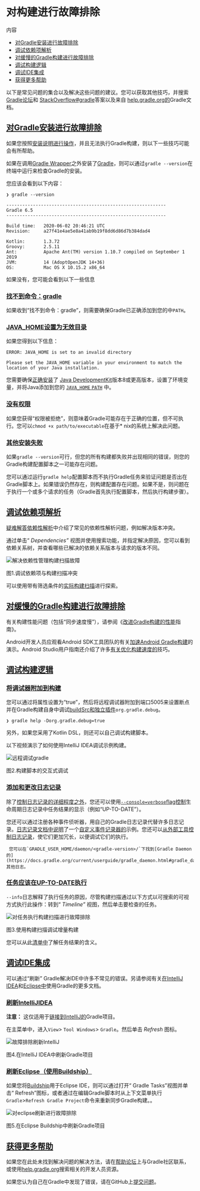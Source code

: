 # 对构建进行故障排除

内容

  * [对Gradle安装进行故障排除](#%E5%AF%B9Gradle%E5%AE%89%E8%A3%85%E8%BF%9B%E8%A1%8C%E6%95%85%E9%9A%9C%E6%8E%92%E9%99%A4)
  * [调试依赖项解析](#%E8%B0%83%E8%AF%95%E4%BE%9D%E8%B5%96%E9%A1%B9%E8%A7%A3%E6%9E%90)
  * [对缓慢的Gradle构建进行故障排除](#%E5%AF%B9%E7%BC%93%E6%85%A2%E7%9A%84Gradle%E6%9E%84%E5%BB%BA%E8%BF%9B%E8%A1%8C%E6%95%85%E9%9A%9C%E6%8E%92%E9%99%A4)
  * [调试构建逻辑](#%E8%B0%83%E8%AF%95%E6%9E%84%E5%BB%BA%E9%80%BB%E8%BE%91)
  * [调试IDE集成](#%E8%B0%83%E8%AF%95IDE%E9%9B%86%E6%88%90)
  * [获得更多帮助](#%E8%8E%B7%E5%BE%97%E6%9B%B4%E5%A4%9A%E5%B8%AE%E5%8A%A9)

以下是常见问题的集合以及解决这些问题的建议。您可以获取其他技巧，并搜索[Gradle论坛](https://discuss.gradle.org/c/help-discuss)和
[StackOverflow#gradle](https://stackoverflow.com/questions/tagged/gradle)答案以及来自
[help.gradle.org的](https://help.gradle.org/)Gradle文档。

## [对Gradle安装进行故障排除](#%E5%AF%B9Gradle%E5%AE%89%E8%A3%85%E8%BF%9B%E8%A1%8C%E6%95%85%E9%9A%9C%E6%8E%92%E9%99%A4)

如果您按照[安装说明进行操作](https://docs.gradle.org/current/userguide/installation.html#installation)，并且无法执行Gradle构建，则以下一些技巧可能会有所帮助。

如果在调用[Gradle Wrapper](https://docs.gradle.org/current/userguide/gradle_wrapper.html#gradle_wrapper)之外安装了[Gradle](https://docs.gradle.org/current/userguide/gradle_wrapper.html#gradle_wrapper)，则可以通过`gradle --version`在终端中运行来检查Gradle的安装。

您应该会看到以下内容：

    
    
    ❯ gradle --version
    
    ------------------------------------------------------------
    Gradle 6.5
    ------------------------------------------------------------
    
    Build time:   2020-06-02 20:46:21 UTC
    Revision:     a27f41e4ae5e8a41ab9b19f8dd6d86d7b384dad4
    
    Kotlin:       1.3.72
    Groovy:       2.5.11
    Ant:          Apache Ant(TM) version 1.10.7 compiled on September 1 2019
    JVM:          14 (AdoptOpenJDK 14+36)
    OS:           Mac OS X 10.15.2 x86_64

如果没有，您可能会看到以下一些信息

### [找不到命令：gradle](#%E6%89%BE%E4%B8%8D%E5%88%B0%E5%91%BD%E4%BB%A4%EF%BC%9Agradle)

如果收到“找不到命令：gradle”，则需要确保Gradle已正确添加到您的中`PATH`。

### [JAVA_HOME设置为无效目录](#JAVA_HOME%E8%AE%BE%E7%BD%AE%E4%B8%BA%E6%97%A0%E6%95%88%E7%9B%AE%E5%BD%95)

如果您得到以下信息：
    
    ERROR: JAVA_HOME is set to an invalid directory
    
    Please set the JAVA_HOME variable in your environment to match the location of your Java installation.

您需要确保[正确安装](https://www.java.com/en/download/help/index_installing.xml)了
[Java DevelopmentKit](https://jdk.java.net/)版本8或更高版本，设置了环境变量，并将Java添加到您的
[`JAVA_HOME` `PATH`](https://www.java.com/en/download/help/path.xml) 中。


### [没有权限](#%E6%B2%A1%E6%9C%89%E6%9D%83%E9%99%90)

如果您获得“权限被拒绝”，则意味着Gradle可能存在于正确的位置，但不可执行。您可以`chmod +x path/to/executable`在基于*
nix的系统上解决此问题。

### [其他安装失败](#%E5%85%B6%E4%BB%96%E5%AE%89%E8%A3%85%E5%A4%B1%E8%B4%A5)

如果`gradle --version`可行，但您的所有构建都失败并出现相同的错误，则您的Gradle构建配置脚本之一可能存在问题。

您可以通过运行`gradle help`配置脚本而不执行Gradle任务来验证问题是否出在Gradle脚本上。如果错误仍然存​​在，则构建配置存在问题。如果不是，则问题在于执行一个或多个请求的任务（Gradle首先执行配置脚本，然后执行构建步骤）。

## [调试依赖项解析](#%E8%B0%83%E8%AF%95%E4%BE%9D%E8%B5%96%E9%A1%B9%E8%A7%A3%E6%9E%90)

[疑难解答依赖性解析](https://docs.gradle.org/current/userguide/viewing_debugging_dependencies.html)中介绍了常见的依赖性解析问题，例如解决版本冲突。

通过单击“ _Dependencies”_ 视图并使用搜索功能，并指定解决原因，您可以看到依赖关系树，并查看哪些已解决的依赖关系版本与请求的版本不同。

![解决依赖性管理构建扫描故障](img/troubleshooting-dependency-management-build-scan.png)

图1.调试依赖项与构建扫描冲突

可以使用带有筛选条件的[实际构建扫描](https://scans.gradle.com/s/sample/troubleshooting-userguide/dependencies?expandAll&filters=WzFd&toggled=W1swXSxbMF0sWzAsMF0sWzAsMV1d)进行探索。

## [对缓慢的Gradle构建进行故障排除](#%E5%AF%B9%E7%BC%93%E6%85%A2%E7%9A%84Gradle%E6%9E%84%E5%BB%BA%E8%BF%9B%E8%A1%8C%E6%95%85%E9%9A%9C%E6%8E%92%E9%99%A4)

有关构建性能问题（包括“同步速度慢”），请参阅《[改进Gradle构建的性能](https://guides.gradle.org/performance/)指南》。

Android开发人员应观看Android SDK工具团队的有关[加速Android Gradle构建](https://youtu.be/7ll-rkLCtyk)的演示。Android
Studio用户指南还介绍了许多[有关优化构建速度的](https://developer.android.com/studio/build/optimize-your-build.html)技巧。

## [调试构建逻辑](#%E8%B0%83%E8%AF%95%E6%9E%84%E5%BB%BA%E9%80%BB%E8%BE%91)

### [将调试器附加到构建](#%E5%B0%86%E8%B0%83%E8%AF%95%E5%99%A8%E9%99%84%E5%8A%A0%E5%88%B0%E6%9E%84%E5%BB%BA)

您可以通过将属性设置为“true”，然后将远程调试器附加到端口5005来设置断点并在Gradle构建自身中调试[buildSrc和独立插件](https://docs.gradle.org/current/userguide/custom_plugins.html#sec:packaging_a_plugin)`org.gradle.debug`。

    ❯ gradle help -Dorg.gradle.debug=true

另外，如果您采用了Kotlin DSL，则还可以自己调试构建脚本。

以下视频演示了如何使用IntelliJ IDEA调试示例构建。

![远程调试gradle](img/remote-debug-gradle.gif)

图2.构建脚本的交互式调试

### [添加和更改日志记录](#%E6%B7%BB%E5%8A%A0%E5%92%8C%E6%9B%B4%E6%94%B9%E6%97%A5%E5%BF%97%E8%AE%B0%E5%BD%95)

除了[控制日志记录的详细程度之外](https://docs.gradle.org/current/userguide/command_line_interface.html#sec:command_line_logging)，您还可以使用[`--console=verbose`flag控制](https://docs.gradle.org/current/userguide/command_line_interface.html#sec:command_line_customizing_log_format)生命周期日志记录中任务结果的显示（例如“UP-TO-DATE”）。

您还可以通过注册各种事件侦听器，用自己的Gradle日志记录代替许多日志记录。[日志记录文档中说明](https://docs.gradle.org/current/userguide/logging.html#sec:changing_what_gradle_logs)了一个[自定义事件记录器的](https://docs.gradle.org/current/userguide/logging.html#sec:changing_what_gradle_logs)示例。您还可以[从外部工具控制日志记录](https://docs.gradle.org/current/userguide/logging.html#sec:external_tools)，使它们更加冗长，以便调试它们的执行。

     您可以在`GRADLE_USER_HOME/daemon/<gradle-version>/`下找到[Gradle Daemon的](https://docs.gradle.org/current/userguide/gradle_daemon.html#gradle_daemon)其他日志。  
  
  
### [任务应该在UP-TO-DATE执行](#%E4%BB%BB%E5%8A%A1%E5%BA%94%E8%AF%A5%E5%9C%A8UP-TO-DATE%E6%89%A7%E8%A1%8C)

`--info`日志解释了执行任务的原因，尽管构建扫描通过以下方式以可搜索的可视方式执行此操作：转到“ _Timeline”_ 视图，然后单击要检查的任务。

![对任务执行构建扫描进行故障排除](img/troubleshooting-task-execution-build-scan.png)

图3.使用构建扫描调试增量构建

您可以从此[清单中](https://docs.gradle.org/current/userguide/more_about_tasks.html#sec:task_outcomes)了解任务结果的含义。

## [调试IDE集成](#%E8%B0%83%E8%AF%95IDE%E9%9B%86%E6%88%90)

可以通过“刷新” Gradle解决IDE中许多不常见的错误。另请参阅有关[在IntelliJ IDEA](https://www.jetbrains.com/help/idea/gradle.html)和[Eclipse中](http://www.vogella.com/tutorials/EclipseGradle/article.html)使用Gradle的更多文档。

### [刷新IntelliJIDEA](#%E5%88%B7%E6%96%B0IntelliJIDEA)

**注意：**
这仅适用于[链接到IntelliJ的](https://www.jetbrains.com/help/idea/gradle.html#link_gradle_project)Gradle项目。

在主菜单中，进入`View`> `Tool Windows`> `Gradle`。然后单击 _Refresh_ 图标。

![故障排除刷新IntelliJ](img/troubleshooting-refresh-intellij.png)

图4.在IntelliJ IDEA中刷新Gradle项目

### [刷新Eclipse（使用Buildship）](#%E5%88%B7%E6%96%B0Eclipse%EF%BC%88%E4%BD%BF%E7%94%A8Buildship%EF%BC%89)

如果您将[Buildship](https://projects.eclipse.org/projects/tools.buildship)用于Eclipse IDE，则可以通过打开“ Gradle Tasks”视图并单击“ Refresh”图标，或者通过在编辑Gradle脚本时从上下文菜单执行`Gradle`>`Refresh Gradle Project`命令来重新同步Gradle构建。。

![对eclipse刷新进行故障排除](img/troubleshooting-refresh-eclipse.png)

图5.在Eclipse Buildship中刷新Gradle项目

## [获得更多帮助](#%E8%8E%B7%E5%BE%97%E6%9B%B4%E5%A4%9A%E5%B8%AE%E5%8A%A9)

如果您在此处未找到解决问题的解决方法，请在[帮助论坛](https://discuss.gradle.org/c/help-discuss)上与Gradle社区联系，或使用[help.gradle.org](https://help.gradle.org/)搜索相关的开发人员资源。

如果您认为自己在Gradle中发现了错误，请在GitHub上[提交问题](https://github.com/gradle/gradle/issues)。

